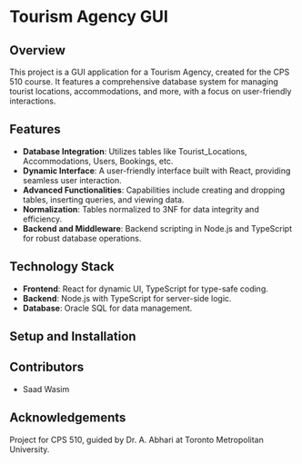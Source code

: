 # Tourism Agency GUI

## Overview
This project is a GUI application for a Tourism Agency, created for the CPS 510 course. It features a comprehensive database system for managing tourist locations, accommodations, and more, with a focus on user-friendly interactions.

## Features
- **Database Integration**: Utilizes tables like Tourist_Locations, Accommodations, Users, Bookings, etc.
- **Dynamic Interface**: A user-friendly interface built with React, providing seamless user interaction.
- **Advanced Functionalities**: Capabilities include creating and dropping tables, inserting queries, and viewing data.
- **Normalization**: Tables normalized to 3NF for data integrity and efficiency.
- **Backend and Middleware**: Backend scripting in Node.js and TypeScript for robust database operations.

## Technology Stack
- **Frontend**: React for dynamic UI, TypeScript for type-safe coding.
- **Backend**: Node.js with TypeScript for server-side logic.
- **Database**: Oracle SQL for data management.

## Setup and Installation


## Contributors
- Saad Wasim

## Acknowledgements
Project for CPS 510, guided by Dr. A. Abhari at Toronto Metropolitan University.
